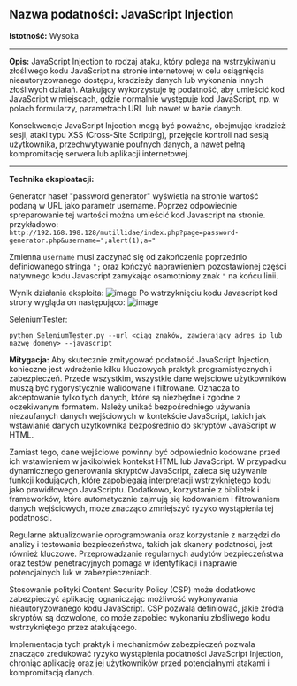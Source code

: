 ## Nazwa podatności: JavaScript Injection

**Istotność:** Wysoka

---

**Opis:**
JavaScript Injection to rodzaj ataku, który polega na wstrzykiwaniu złośliwego kodu JavaScript na stronie internetowej w celu osiągnięcia nieautoryzowanego dostępu, kradzieży danych lub wykonania innych złośliwych działań. Atakujący wykorzystuje tę podatność, aby umieścić kod JavaScript w miejscach, gdzie normalnie występuje kod JavaScript, np. w polach formularzy, parametrach URL lub nawet w bazie danych.

Konsekwencje JavaScript Injection mogą być poważne, obejmując kradzież sesji, ataki typu XSS (Cross-Site Scripting), przejęcie kontroli nad sesją użytkownika, przechwytywanie poufnych danych, a nawet pełną kompromitację serwera lub aplikacji internetowej.

---

**Technika eksploatacji:**

Generator haseł "password generator" wyświetla na stronie wartość podaną w URL jako parametr username. Poprzez odpowiednie  spreparowanie tej wartości można umieścić kod Javascript na stronie. przykładowo:  
```http://192.168.198.128/mutillidae/index.php?page=password-generator.php&username=";alert(1);a="```

Zmienna `username` musi zaczynać się od zakończenia poprzednio definiowanego stringa `";` oraz kończyć naprawieniem pozostawionej części natywnego kodu Javascript zamykając osamotniony znak `"` na końcu linii.

Wynik działania eksploita:
![image](https://github.com/GrzechuG/PWR-CBE-BAW-mutillidae-2024/assets/28838004/73f2436c-1da8-43dd-904d-f39bc7f79113)
 Po wstrzyknięciu kodu Javascript kod strony wygląda on następująco:
 ![image](https://github.com/GrzechuG/PWR-CBE-BAW-mutillidae-2024/assets/28838004/7065ea74-c062-448b-8a9b-5c9d7e7a6a77)

SeleniumTester:
```
python SeleniumTester.py --url <ciąg znaków, zawierający adres ip lub nazwę domeny> --javascript
```

 **Mitygacja:**
Aby skutecznie zmitygować podatność JavaScript Injection, konieczne jest wdrożenie kilku kluczowych praktyk programistycznych i zabezpieczeń. Przede wszystkim, wszystkie dane wejściowe użytkowników muszą być rygorystycznie walidowane i filtrowane. Oznacza to akceptowanie tylko tych danych, które są niezbędne i zgodne z oczekiwanym formatem. Należy unikać bezpośredniego używania niezaufanych danych wejściowych w kontekście JavaScript, takich jak wstawianie danych użytkownika bezpośrednio do skryptów JavaScript w HTML.

Zamiast tego, dane wejściowe powinny być odpowiednio kodowane przed ich wstawieniem w jakikolwiek kontekst HTML lub JavaScript. W przypadku dynamicznego generowania skryptów JavaScript, zaleca się używanie funkcji kodujących, które zapobiegają interpretacji wstrzykniętego kodu jako prawidłowego JavaScriptu. Dodatkowo, korzystanie z bibliotek i frameworków, które automatycznie zajmują się kodowaniem i filtrowaniem danych wejściowych, może znacząco zmniejszyć ryzyko wystąpienia tej podatności.

Regularne aktualizowanie oprogramowania oraz korzystanie z narzędzi do analizy i testowania bezpieczeństwa, takich jak skanery podatności, jest również kluczowe. Przeprowadzanie regularnych audytów bezpieczeństwa oraz testów penetracyjnych pomaga w identyfikacji i naprawie potencjalnych luk w zabezpieczeniach.

Stosowanie polityki Content Security Policy (CSP) może dodatkowo zabezpieczyć aplikację, ograniczając możliwość wykonywania nieautoryzowanego kodu JavaScript. CSP pozwala definiować, jakie źródła skryptów są dozwolone, co może zapobiec wykonaniu złośliwego kodu wstrzykniętego przez atakującego.

Implementacja tych praktyk i mechanizmów zabezpieczeń pozwala znacząco zredukować ryzyko wystąpienia podatności JavaScript Injection, chroniąc aplikację oraz jej użytkowników przed potencjalnymi atakami i kompromitacją danych.
